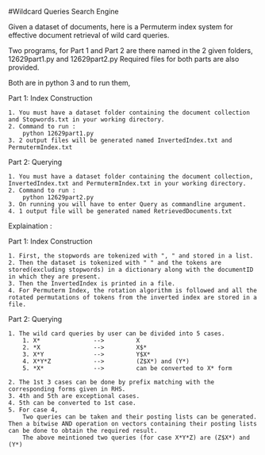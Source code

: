 #Wildcard Queries Search Engine

Given a dataset of documents, here is a Permuterm index system for effective document retrieval of wild card queries.

Two programs, for Part 1 and Part 2 are there named in the 2 given folders, 12629part1.py and 12629part2.py
Required files for both parts are also provided.

Both are in python 3 and to run them,

Part 1: Index Construction

	1. You must have a dataset folder containing the document collection and Stopwords.txt in your working directory.
	2. Command to run : 
		python 12629part1.py
	3. 2 output files will be generated named InvertedIndex.txt and PermutermIndex.txt

Part 2: Querying

	1. You must have a dataset folder containing the document collection, InvertedIndex.txt and PermutermIndex.txt in your working directory.
	2. Command to run : 
		python 12629part2.py
	3. On running you will have to enter Query as commandline argument.
	4. 1 output file will be generated named RetrievedDocuments.txt


Explaination :
	
Part 1: Index Construction

	1. First, the stopwords are tokenized with ", " and stored in a list.
	2. Then the dataset is tokenized with " " and the tokens are stored(excluding stopwords) in a dictionary along with the documentID in which they are present.
	3. Then the InvertedIndex is printed in a file.
	4. For Permuterm Index, the rotation algorithm is followed and all the rotated permutations of tokens from the inverted index are stored in a file.

Part 2: Querying

	1. The wild card queries by user can be divided into 5 cases.
		1. X*               -->         X 
		2. *X				-->			X$*
		3. X*Y				-->			Y$X*
		4. X*Y*Z			-->			(Z$X*) and (Y*)
		5. *X* 				-->			can be converted to X* form
	
	2. The 1st 3 cases can be done by prefix matching with the corresponding forms given in RHS.
	3. 4th and 5th are exceptional cases.
	4. 5th can be converted to 1st case.
	5. For case 4,
		Two queries can be taken and their posting lists can be generated. Then a bitwise AND operation on vectors containing their posting lists can be done to obtain the required result.
		The above meintioned two queries (for case X*Y*Z) are (Z$X*) and (Y*)
